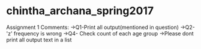 # chintha_archana_spring2017
Assignment 1 Comments:
->Q1-Print all output(mentioned in question)
->Q2-'z' frequency is wrong
->Q4- Check count of each age group
->Please dont print all output text in a list
